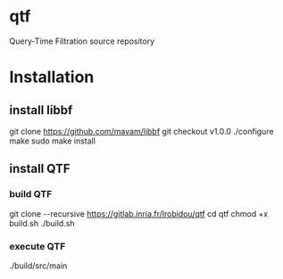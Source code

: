 # qtf

Query-Time Filtration source repository

# Installation

<!-- ## install CRoaring
git clone https://github.com/RoaringBitmap/CRoaring
cd CRoaring
mkdir build
cd build
cmake ..
make
sudo make install


## install sdsl
git clone https://github.com/simongog/sdsl-lite.git
cd sdsl-lite
sudo ./install.sh /usr/local/ -->

## install libbf
git clone https://github.com/mavam/libbf
git checkout v1.0.0
./configure
make
sudo make install



## install QTF
### build QTF
git clone --recursive https://gitlab.inria.fr/lrobidou/qtf
cd qtf
chmod +x build.sh
./build.sh
### execute QTF
./build/src/main


